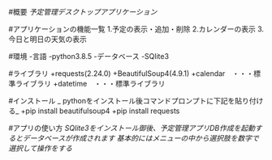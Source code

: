#概要
_予定管理デスクトップアプリケーション_

#アプリケーションの機能一覧
1.予定の表示・追加・削除
2.カレンダーの表示
3.今日と明日の天気の表示

#環境
-言語
 -python3.8.5
-データベース
 -SQlite3
 
#ライブラリ
+requests(2.24.0)
+BeautifulSoup4(4.9.1)
+calendar　・・・標準ライブラリ
+datetime　・・・標準ライブラリ

#インストール
_ pythonをインストール後コマンドプロンプトに下記を貼り付ける_
+pip install beautifulsoup4
+pip install requests

#アプリの使い方
_SQlite3をインストール御後、予定管理アプリDB作成を起動するとデータベースが作成されます_
_基本的にはメニューの中から選択肢を数字で選択して操作をする_
